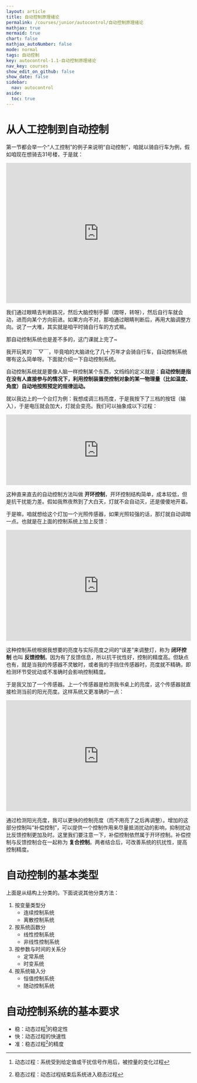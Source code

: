 ```yaml
---
layout: article
title: 自动控制原理绪论
permalink: /courses/junior/autocontrol/自动控制原理绪论
mathjax: true
mermaid: true
chart: false
mathjax_autoNumber: false
mode: normal
tags: 自动控制
key: autocontrol-1.1-自动控制原理绪论
nav_key: courses
show_edit_on_github: false
show_date: false
sidebar:
  nav: autocontrol
aside:
  toc: true
---
```


<!--more-->

# 从人工控制到自动控制

第一节都会举一个“人工控制”的例子来说明“自动控制”，咱就以骑自行车为例，假如咱现在想骑去31号楼，于是就：

<iframe frameborder="0" style="width:100%;height:383px;" src="https://viewer.diagrams.net/?highlight=0000ff&edit=_blank&layers=1&nav=1&title=1.1-%E8%87%AA%E8%A1%8C%E8%BD%A6.drawio#R7Vldb5swFP0193ETmO9HICSTtkirOmntIw0eMJE4cpwm2a%2BfbUyAkCZt1Kau1JfI9%2Fja2Pf43AsOWPF8O6HpspiSDFeAjGwL1ggQcgKD%2FwpgpwDPq4GcllkNmS1wW%2F7DClTj8nWZ4VXPkRFSsXLZB2dkscAz1sNSSsmm7%2FaHVP2nLtMcD4DbWVoN0d9lxooa9ZHX4t9wmRfNk003qHvmaeOsdrIq0oxsOpCVgBVTQljdmm9jXInYNXGpx42f6N0vjOIFe86AySQus9HN1L1Jxt%2Bnv6YV26Evahsrtms2jDO%2Bf2USygqSk0VaJS0aUbJeZFjManCr9flByJKDJgf%2FYsZ2isx0zQiHCjavVC%2Feluyu074XU311lDXaqpmlsWuMBaO7u67RGSXMdpi0mnHDKKnArciazvCJ0DSnLaU5Zif8UO0n4tZ5gOJggskc8%2FVwB4qrlJWP%2FXOVquOZ7%2F1aBnlDkfgCQtW8j2m1Vk%2BCxIcogcCCxAHfgdCBxIZoDKEpkTFEw1PQcixI2hQlw7fLVMZrw3Xe5%2FPJGD9iyvD2ZFRUr6dEorIEMpS9aTVnNkIqOnpzjTeKo%2F9RhHH5AX%2F1g6uG%2FiQlX8qeWts84NY64KxWmBp1QNt%2BGZcziY4owoMghiiWjREE0buff2TrJoDgowjg%2BpXBemZlsLWqDNYRHfBqYEPoiRLh2xCYA86vrQPbtDXTQZO9PoXw5AE%2FKwRHKyHYR4Tggh%2BAHzVCCAG5Fd9R9EB5KxctSMaiYvi%2Bcq5Vw9%2Bh%2FFggop6EspGIGZTzMIleW1COr1thMYdZ5lNQfaGcFZSrlaBM58MxaurGqKnXZ6RzJEfy1OhBGHbSHv%2BwHEHonkuWiUyWjjAjV7508N5ADjflV6guydJzdEuW7ot4EOXHlaF1IDDk%2B9wJZrrXAp6sXrrwECDdeGheS98nxRmXpLhOVrvvZrzXvyhDz8xxllYprln2mYuBEwKSl2f%2BCJJAiE8gugjIPRCQhd5OQNxsL7HrS5v2nwAr%2BQ8%3D"></iframe>

我们通过眼睛去判断路况，然后大脑控制手脚（蹬呀，转呀），然后自行车就会动，进而向某个方向前进。如果方向不对，那咱通过眼睛判断后，再用大脑调整方向。说了一大堆，其实就是咱平时骑自行车的方式嘛。

那自动控制系统也是差不多的，这门课就上完了~

我开玩笑的 ￣▽￣，毕竟咱的大脑进化了几十万年才会骑自行车，自动控制系统哪有这么简单呀。下面就介绍一下自动控制系统。

自动控制系统就是要像人脑一样控制某个东西，文绉绉的定义就是：**自动控制是指在没有人直接参与的情况下，利用控制装置使控制对象的某一物理量（比如温度、角度）自动地按照预定的规律运动。**

就以我边上的一个台灯为例：我想成调三档亮度，于是我按下了三档的按钮（输入），于是电压就会加大，灯就会变亮。我们可以抽象成以下过程：

<iframe frameborder="0" style="width:100%;height:193px;" src="https://viewer.diagrams.net/?highlight=0000ff&edit=_blank&layers=1&nav=1&title=1.1-%E5%BC%80%E7%8E%AF%E6%8E%A7%E5%88%B6.drawio#R7ZdNc5swEIZ%2FjY7pGMTnERzcTKeZHjzTpkcVNoBHIEYIA%2F31FSAMDIlLD41zyMWjfbUraXf1AEZ4nzWfOSmSRxYBRfouahC%2BR7pu6pb87YR2EBzLHISYp9EgaZNwTH%2BDEndKrdIIyoWjYIyKtFiKIctzCMVCI5yzeun2zOhy14LEsBKOIaFr9UcaiURloduT%2FgBpnIw7a5Y7zGRkdFaZlAmJWD2TcIDwnjMmhlHW7IF2tRvrMsQdXpm9HIxDLrYEfD%2BFzw%2F0y4mW8OubUWd350d2p5pRinZMGCKZvzIZFwmLWU5oMKk%2BZ1UeQbfqTlqTz1fGCilqUjyBEK1qJqkEk1IiMqpmoUnF02z8s1vqk6ms%2B0at3BvtaOSCt09zYxbVmVNYb41xQ35dUq%2BWTUklq3gIV2o1Xj%2FCYxBX%2FPRLcyUUwDKQ55FxHCgR6Xl5DqKuZ3zxmzooB6qJ%2F9BQte6Z0ErthAIH%2BQFyMQpM5JjIW%2Fd86mjXkjpJBRwL0hejllQvu6c2AC6guV7TdQ3GgJFu9VDQsLLrCTFt5CaZ4WXt%2FlPZrA8ONnOgb%2BQA35ID%2FQUOLOQEyLN7DiQTFgps5GPk%2B%2F3AR%2B7h5mToznsjw%2F4gYzMZeCMZxi3JwC%2BQIYE4INdeIOIdkO%2F2Lw8NedrqFrw1GYb13sgw%2FvKqlc8U7%2BZls4y3K5s0p8%2FZfm72nwAHfwA%3D"></iframe>

这种直来直去的自动控制方法叫做 **开环控制**，开环控制结构简单，成本较低，但是抗干扰能力差。假如我熬夜熬到了大白天，灯就不会自动灭，还是傻傻地开着。

于是嘛，咱就想给这个灯加一个光照传感器，如果光照较强的话，那灯就自动调暗一点。也就是在上面的控制系统上加上反馈：

<iframe frameborder="0" style="width:100%;height:303px;" src="https://viewer.diagrams.net/?highlight=0000ff&edit=_blank&layers=1&nav=1#R7VjJbtswFPwaHh1oX46SLScoGrSogbQ5FaxES0pp0aDoLV9fUqKs1XaczSmQk8XHR4qcNzOkDPTxYntN4TK5JRHCQFOiLdAnQNNU01T4j4jsyohjOWUgpmkkk%2BrALH1EMijHxas0QnkrkRGCWbpsB0OSZShkrRiklGzaaXOC229dwhj1ArMQ4n70ZxqxRO5Cs%2Bv4DUrjpHqzarllzwJWyXIneQIjsmmE9ADoY0oIK58W2zHCArwKl3Lc9EDvfmEUZewpA%2B4ewvkN%2FvKAc%2FTnm7FZjNa3ZGTKtbFdtWEU8f3LJqEsITHJIA7qqE%2FJKouQmFXhrTrnKyFLHlR58AExtpPFhCtGeChhCyx70TZlvxrP92KqK1O2Jls5c9HYVY2M0d2vZqMxSjTrYUWrGtdHSQKXkxUN0RFoKrZBGiN2JE8r8wRujRfIGlwjskB8PTyBIgxZum7zCkp6xvu8uoL8QRbxjILKedcQr%2BSbQOAAPwCuDgITOCbw%2BjWvKypKsklShmZLWKCz4bJuV%2B8gomtEGdoexaDqrdQtTUHVZXtTS0ytdJM05GUpbwSb9amDE%2Fw%2BqQP9Q%2BlAG9CBBZwAeHahA64JCwQ28HXg%2B8WDD9zpxZWhOR9NGfanMk4w%2FqQyjEsp4zH4PdnehVmwMt3VD2jO1M2yWvV%2FVFD1OQXtoP1qFR7E9KUFLYZ6lMJdI2FJ0ozljZm%2Fi0DtFVb3FLU6F8AT%2BZqtdMhUrqCm1n4rz7cPfcCHuf1OgWu3DNmbAt8trioq8NQeRd%2Fbhw3ro%2FmwceJix08w7%2BKwWcYFYRtUpnmIf84EBC7wLHEVCAzgTwXtyi7%2Fomee8m5n3rkWedj6nvqZdJA4I%2BVKsatPZ0meUUWet7VRzTxqiyfzO7bbttHe6P2mupuslkvm85wD2eX9eVZ8rFKdK7GnA37n5A8%2B535xExaePBXm4njA0V7DU3oGMkC1g9TQ7U59jEt7itUHsucXWeSJf594K8Qwz9OwI%2Fa9cGut3rek%2BlLhPu17rY96A1VzAFTzWZrsycDU2kV1OrUqbUcOOnan6ZCjq6YShd48ryUpe1BSjgt8pThLPOA5PW5wKbA2G3JGyV80JphQHslIJg6UeYpxJwRxGmeCUrzYiMd9Iaw0hNiTHYs0iorTaEiW7RPqFZRpKm3wrb4wjQEKaefrkjfrP0rL4tV%2FN%2BvBPw%3D%3D"></iframe>

这种控制系统根据我想要的亮度与实际亮度之间的“误差”来调整灯，称为 **闭环控制** 也叫 **反馈控制**。因为有了反馈信息，所以抗干扰性好，控制的精度高。但缺点也有，就是当我的传感器不灵敏时，或者我的手挡住传感器时，亮度就不精确，即检测环节受扰动或不准确时会影响控制精度。

于是我又加了一个传感器。上一个传感器是检测我书桌上的亮度，这个传感器就直接检测当前的阳光亮度。这样系统又更准确的一点：

<iframe frameborder="0" style="width:100%;height:303px;" src="https://viewer.diagrams.net/?highlight=0000ff&edit=_blank&layers=1&nav=1#R7VnJbtswEP0aHh1oX46SLScoGrSogTQ5FaxE20pp0aDoLV9fUqKs1XYWbwFysjgcUuSbeY9DGej92fqWwvn0nkQIA02J1kAfAE1TTVPhP8KyyS2O5eSGCY0j6VQaRvELkkY5brKII5TWHBkhmMXzujEkSYJCVrNBSsmq7jYmuP7WOZyglmEUQty2%2Fo4jNpW70OzSfofiybR4s2q5ec8MFs5yJ%2BkURmRVMekB0PuUEJY%2FzdZ9hAV4BS75uOGO3u3CKErYawY8PIfjO%2FztGafo7w9jNest70nPlGtjm2LDKOL7l01C2ZRMSAJxUFp9ShZJhMSsCm%2BVPt8JmXOjyo3PiLGNDCZcMMJNUzbDshetY%2FZYeX4SU92YsjVYy5mzxqZoJIxuHquNyijRLIdlrWJcGyUJXEoWNER7oCmyDdIJYnv8tNxP4FZ5gYzBLSIzxNfDHSjCkMXLel5BmZ6TrV8ZQf4gg%2FiGgMp5lxAv5JtA4AA%2FAK4OAhM4JvDaMS8jKkKymsYMjeYwQ2fFaV2P3k5El4gytN6LQdFbsFuKgqrL9qqkmFrwZlqhl6WcCDbriwcH8vsgD%2FSr4oHWwQMLOAHw7IwHnBMWCGzg68D3swcfuMOLM0Nzro0Z9hczDmT8QWYYl2LGS%2FBnsH4Ik2Bhuotf0Bypq3mx6k8UUPU9AW2gfbQId2L60YBmQz1K4abiMCdxwtLKzD%2BFodQKq3mKWo0C8IC%2FZiuNZMpXUKbWdivvlw%2B9Q4e5%2FA6Ba9cE2RsC381KFRV4aitFz63DhnVtOmwcKOz4CeZdHDbLuCBsncw0d%2BWfMwCBCzxLlAKBAfyhSLu8y7%2Fomaec7cx7q0Tulr7XXpN2Jk5PuVHs4uosk6dXJM9pZVQz98riQf%2BG7NZltDV6u6nmJovlkvE45UA28%2F5tUrwvUo2S2NMBrzn5g89zP6uEhSYPhbg4HnC0Y2hKS0A6Um1naugNKdaMS2uK1QaypRdJ5ImvT7wVYpimcdgg%2B5a4JVefalT9KHFfd19ro15B1ewA1XwXJ1s0MLV6UJ1GrHLZkYP21TR2fZ4mm3IUWvMci1LupzsozlJLd2Jlt%2FOy08%2FpzsvzXI7sTo10XOArWXHgAc9pxZxrG6uHKGWU%2FEN9ggnlloQkIvDjGOOGCeJ4kgiN4GgibveFUsYhxJ7smMVRlGVNl87WM%2BkIUmsqdTZZbaU1OjRBO5XQFheWT8SvyxVizscKsfMWWcessY4l5k4H9x1xK%2FDMjPuquCQIiy4%2Bo4tPhgPgBVdXH52wPOLN8v%2BqHPbyXz89%2BA8%3D"></iframe>

通过检测阳光亮度，我可以更快的控制亮度（而不用亮了之后再调整）。增加的这部分控制叫“补偿控制”，可以提供一个控制作用来尽量抵消扰动的影响，抑制扰动比反馈控制更加及时。这里我们要注意一下，补偿控制依然属于开环控制。补偿控制与反馈控制合在一起称为 **复合控制**。两者结合后，可改善系统的抗扰性，提高控制精度。

# 自动控制的基本类型

上面是从结构上分类的。下面说说其他分类方法：

1. 按变量类型分
    * 连续控制系统
    * 离散控制系统
2. 按系统函数分
    * 线性控制系统
    * 非线性控制系统
3. 按参数与时间的关系分
    * 定常系统
    * 时变系统
4. 按系统输入分
    * 恒值控制系统
    * 随动控制系统

# 自动控制系统的基本要求

* 稳：动态过程[^1]的稳定性
* 快：动态过程的快速性
* 准：稳态过程[^2]的精度

[^1]: 动态过程：系统受到给定值或干扰信号作用后，被控量的变化过程
[^2]: 稳态过程：动态过程结束后系统进入稳态过程